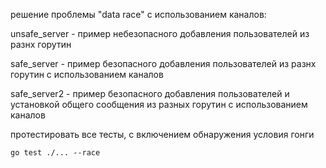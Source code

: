 решение проблемы "data race" с использованием каналов:

unsafe_server - пример небезопасного добавления пользователей из разнх горутин

safe_server - пример безопасного добавления пользователей из разнх горутин с использованием каналов

safe_server2 - пример безопасного добавления пользователей и установкой общего сообщения из разных горутин с использованием каналов

протестировать все тесты, с включением обнаружения условия гонги
```shell
go test ./... --race  
```